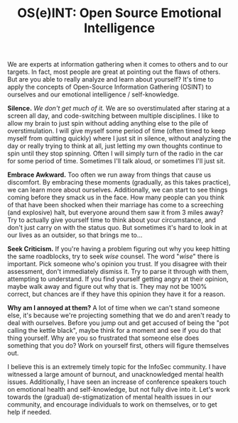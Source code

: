﻿---
layout: post
comments: true
title:  "OS(e)INT: Open Source Emotional Intelligence"
background: '/img/posts/oseint.jpg'
---

<p>We are experts at information gathering when it comes to others and to our targets. In fact, most people are great at pointing out the flaws of others. But are you able to really analyze and learn about yourself? It's time to apply the concepts of Open-Source Information Gathering (OSINT) to ourselves and our emotional intelligence / self-knowledge.</p>

<p><b>Silence.</b> <i>We don't get much of it.</i> We are so overstimulated after staring at a screen all day, and code-switching between multiple disciplines. I like to allow my brain to just spin without adding anything else to the pile of overstimulation. I will give myself some period of time (often timed to keep myself from quitting quickly) where I just sit in silence, without analyzing the day or really trying to think at all, just letting my own thoughts continue to spin until they stop spinning. Often I will simply turn of the radio in the car for some period of time. Sometimes I'll talk aloud, or sometimes I'll just sit.</p>

<p><b>Embrace Awkward.</b> Too often we run away from things that cause us discomfort. By embracing these moments (gradually, as this takes practice), we can learn more about ourselves. Additionally, we can start to see things coming before they smack us in the face. How many people can you think of that have been shocked when their marriage has come to a screeching (and explosive) halt, but everyone around them saw it from 3 miles away? Try to actually give yourself time to think about your circumstance, and don't just carry on with the status quo. But sometimes it's hard to look in at our lives as an outsider, so that brings me to...</p>

<p><b>Seek Criticism.</b> If you're having a problem figuring out why you keep hitting the same roadblocks, try to seek <i>wise</i> counsel. The word "<i>wise</i>" there is important. Pick someone who's opinion you trust. If you disagree with their assessment, don't immediately dismiss it. Try to parse it through with them, attempting to understand. If you find yourself getting angry at their opinion, maybe walk away and figure out why that is. They may not be 100% correct, but chances are if they have this opinion they have it for a reason.</p>

<p><b>Why am I annoyed at them?</b> A lot of time when we can't stand someone else, it's because we're projecting something that we do and aren't ready to deal with ourselves. Before you jump out and get accused of being the "pot calling the kettle black", maybe think for a moment and see if you do that thing yourself. Why are you so frustrated that someone else does something that you do? Work on yourself first, others will figure themselves out.</p>

<p>I believe this is an extremely timely topic for the InfoSec community. I have witnessed a large amount of burnout, and unacknowledged mental health issues. Additionally, I have seen an increase of conference speakers touch on emotional health and self-knowledge, but not fully dive into it. Let's work towards the (gradual) de-stigmatization of mental health issues in our community, and encourage individuals to work on themselves, or to get help if needed.</p>
